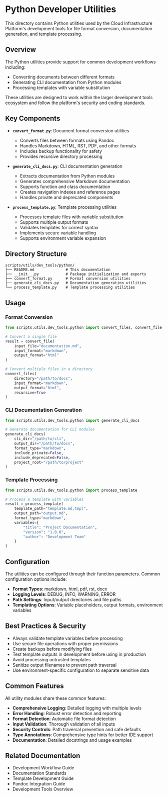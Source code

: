 # Python Developer Utilities

This directory contains Python utilities used by the Cloud Infrastructure Platform's development tools for file format conversion, documentation generation, and template processing.

## Overview

The Python utilities provide support for common development workflows including:

- Converting documents between different formats
- Generating CLI documentation from Python modules
- Processing templates with variable substitution

These utilities are designed to work within the larger development tools ecosystem and follow the platform's security and coding standards.

## Key Components

- **`convert_format.py`**: Document format conversion utilities
  - Converts files between formats using Pandoc
  - Handles Markdown, HTML, RST, PDF, and other formats
  - Includes backup functionality for safety
  - Provides recursive directory processing

- **`generate_cli_docs.py`**: CLI documentation generation
  - Extracts documentation from Python modules
  - Generates comprehensive Markdown documentation
  - Supports function and class documentation
  - Creates navigation indexes and reference pages
  - Handles private and deprecated components

- **`process_template.py`**: Template processing utilities
  - Processes template files with variable substitution
  - Supports multiple output formats
  - Validates templates for correct syntax
  - Implements secure variable handling
  - Supports environment variable expansion

## Directory Structure

```plaintext
scripts/utils/dev_tools/python/
├── README.md              # This documentation
├── __init__.py            # Package initialization and exports
├── convert_format.py      # Format conversion utilities
├── generate_cli_docs.py   # Documentation generation utilities
└── process_template.py    # Template processing utilities
```

## Usage

### Format Conversion

```python
from scripts.utils.dev_tools.python import convert_files, convert_file

# Convert a single file
result = convert_file(
    input_file="documentation.md",
    input_format="markdown",
    output_format="html"
)

# Convert multiple files in a directory
convert_files(
    directory="/path/to/docs",
    input_format="markdown",
    output_format="html",
    recursive=True
)
```

### CLI Documentation Generation

```python
from scripts.utils.dev_tools.python import generate_cli_docs

# Generate documentation for CLI modules
generate_cli_docs(
    cli_dir="/path/to/cli",
    output_dir="/path/to/docs",
    format_type="markdown",
    include_private=False,
    include_deprecated=False,
    project_root="/path/to/project"
)
```

### Template Processing

```python
from scripts.utils.dev_tools.python import process_template

# Process a template with variables
result = process_template(
    template_path="template.md.tmpl",
    output_path="output.md",
    format_type="markdown",
    variables={
        "title": "Project Documentation",
        "version": "1.0.0",
        "author": "Development Team"
    }
)
```

## Configuration

The utilities can be configured through their function parameters. Common configuration options include:

- **Format Types**: markdown, html, pdf, rst, docx
- **Logging Levels**: DEBUG, INFO, WARNING, ERROR
- **Path Settings**: Input/output directories and file paths
- **Templating Options**: Variable placeholders, output formats, environment variables

## Best Practices & Security

- Always validate template variables before processing
- Use secure file operations with proper permissions
- Create backups before modifying files
- Test template outputs in development before using in production
- Avoid processing untrusted templates
- Sanitize output filenames to prevent path traversal
- Use environment-specific configuration to separate sensitive data

## Common Features

All utility modules share these common features:

- **Comprehensive Logging**: Detailed logging with multiple levels
- **Error Handling**: Robust error detection and reporting
- **Format Detection**: Automatic file format detection
- **Input Validation**: Thorough validation of all inputs
- **Security Controls**: Path traversal prevention and safe defaults
- **Type Annotations**: Comprehensive type hints for better IDE support
- **Documentation**: Detailed docstrings and usage examples

## Related Documentation

- Development Workflow Guide
- Documentation Standards
- Template Development Guide
- Pandoc Integration Guide
- Development Tools Overview
